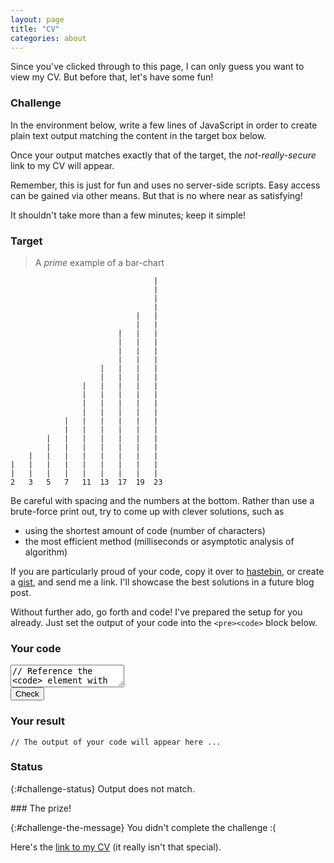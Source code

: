 ```yaml
---
layout: page
title: "CV"
categories: about
---
```


Since you've clicked through to this page, I can only guess you want to view my CV. But before that, let's have some fun!

### Challenge

In the environment below, write a few lines of JavaScript in order to create plain text output matching the content in the target box below.

Once your output matches exactly that of the target, the _not-really-secure_ link to my CV will appear. 

Remember, this is just for fun and uses no server-side scripts. Easy access can be gained via other means. But that is no where near as satisfying!

It shouldn't take more than a few minutes; keep it simple!

### Target

> A _prime_ example of a bar-chart

<div class="highlight">
<pre><code id="challenge-the-target">                                |
                                |
                                |
                                |
                            |   |
                            |   |
                        |   |   |
                        |   |   |
                        |   |   |
                        |   |   |
                    |   |   |   |
                    |   |   |   |
                |   |   |   |   |
                |   |   |   |   |
                |   |   |   |   |
                |   |   |   |   |
            |   |   |   |   |   |
            |   |   |   |   |   |
        |   |   |   |   |   |   |
        |   |   |   |   |   |   |
    |   |   |   |   |   |   |   |
|   |   |   |   |   |   |   |   |
|   |   |   |   |   |   |   |   |
2   3   5   7   11  13  17  19  23
</code></pre>
</div>

Be careful with spacing and the numbers at the bottom. Rather than use a brute-force print out, try to come up with clever solutions, such as

- using the shortest amount of code (number of characters)
- the most efficient method (milliseconds or asymptotic analysis of algorithm)

If you are particularly proud of your code, copy it over to [hastebin](http://hastebin.com/), or create a [gist](https://gist.github.com/), and send me a link. I'll showcase the best solutions in a future blog post.

Without further ado, go forth and code! I've prepared the setup for you already. Just set the output of your code into the `<pre><code>` block below.

### Your code

<div class="highlight">
  <textarea id="challenge-their-code">
// Reference the &lt;code&gt; element with ID #awesomeness 
// to display your output. e.g.
// document.getElementById("#awesomeness").innerHTML;</textarea>
</div>
<input type="submit" value="Check" id="challenge-check">

### Your result

<div class="highlight">
  <pre><code id="awesomeness">// The output of your code will appear here ...</code></pre>
</div>

### Status

{:#challenge-status}
Output does not match.

<div id="challenge-the-prize" markdown="1">
### The prize!

{:#challenge-the-message}
You didn't complete the challenge :(

Here's the [link to my CV](/assets/cv.pdf) (it really isn't that special).
</div>

<script type="text/javascript" src="/javascripts/challenge.js"></script>
